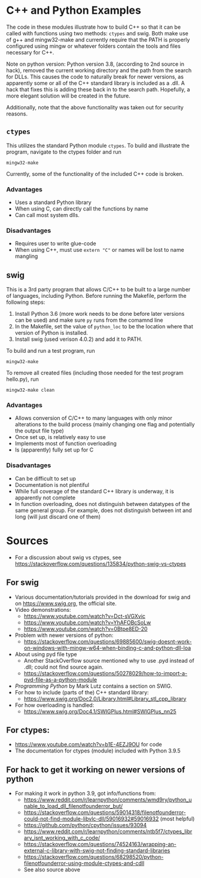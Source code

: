 # C++ and Python Examples

The code in these modules illustrate how to build C++ so that it can be called with functions using two methods: `ctypes` and swig. Both make use of g++ and mingw32-make and currently require that the PATH is properly configured using mingw or whatever folders contain the tools and files necessary for C++.

Note on python version: Python version 3.8, (according to 2nd source in hack), removed the current working directory and the path from the search for DLLs. This causes the code to naturally break for newer versions, as apparently some or all of the C++ standard library is included as a .dll. A hack that fixes this is adding these back in to the search path. Hopefully, a more elegant solution will be created in the future.

Additionally, note that the above functionality was taken out for security reasons.

## `ctypes`

This utilizes the standard Python module `ctypes`. To build and illustrate the program, navigate to the ctypes folder and run 

```
mingw32-make
```

Currently, some of the functionality of the included C++ code is broken.

### Advantages

* Uses a standard Python library
* When using C, can directly call the functions by name
* Can call most system dlls.

### Disadvantages
* Requires user to write glue-code
* When using C++, must use `extern "C"` or names will be lost to name mangling

## swig

This is a 3rd party program that allows C/C++ to be built to a large number of languages, including Python. Before running the Makefile, perform the following steps:

1. Install Python 3.6 (more work needs to be done before later versions can be used) and make sure `py` runs from the comamnd line
2. In the Makefile, set the value of `python_loc` to be the location where that version of Python is installed.
3. Install swig (used verison 4.0.2) and add it to PATH.

To build and run a test program, run
```
mingw32-make
```

To remove all created files (including those needed for the test program hello.py), run
```
mingw32-make clean
```

### Advantages
* Allows conversion of C/C++ to many languages with only minor alterations to the build process (mainly changing one flag and potentially the output file type)
* Once set up, is relatively easy to use
* Implements most of function overloading
* Is (apparently) fully set up for C

### Disadvantages
* Can be difficult to set up
* Documentation is not plentiful
* While full coverage of the standard C++ library is underway, it is apparently not complete
* In function overloading, does not distinguish between datatypes of the same general group. For example, does not distinguish between int and long (will just discard one of them)

# Sources
* For a discussion about swig vs ctypes, see https://stackoverflow.com/questions/135834/python-swig-vs-ctypes

## For swig
* Various documentation/tutorials provided in the download for swig and on https://www.swig.org, the official site.
* Video demonstrations:
    * https://www.youtube.com/watch?v=Dct-sVGXvic
    * https://www.youtube.com/watch?v=YhAFOBcSoLw
    * https://www.youtube.com/watch?v=0Btpe8ED-20
* Problem with newer versions of python:
    * https://stackoverflow.com/questions/69885600/swig-doesnt-work-on-windows-with-mingw-w64-when-binding-c-and-python-dll-loa
* About using pyd file type
    * Another StackOverflow source mentioned why to use .pyd instead of .dll; could not find source again.
    * https://stackoverflow.com/questions/50278029/how-to-import-a-pyd-file-as-a-python-module
* *Programming Python* by Mark Lutz contains a section on SWIG.
* For how to include (parts of the) C++ standard library:
    * https://www.swig.org/Doc2.0/Library.html#Library_stl_cpp_library
* For how overloading is handled:
    * https://www.swig.org/Doc4.1/SWIGPlus.html#SWIGPlus_nn25

## For ctypes:
* https://www.youtube.com/watch?v=b1E-4EZJ9OU for code
* The documentation for ctypes (module) included with Python 3.9.5

## For hack to get it working on newer versions of python
* For making it work in python 3.9, got info/functions from:
    * https://www.reddit.com/r/learnpython/comments/wmd9ry/python_unable_to_load_dll_filenotfounderror_but/
    * https://stackoverflow.com/questions/59014318/filenotfounderror-could-not-find-module-libvlc-dll/59016932#59016932 (most helpful)
    * https://github.com/python/cpython/issues/93094
    * https://www.reddit.com/r/learnpython/comments/ntb5f7/ctypes_library_isnt_working_with_c_code/
    * https://stackoverflow.com/questions/74524163/wrapping-an-external-c-library-with-swig-not-finding-standard-libraries
    * https://stackoverflow.com/questions/68298520/python-filenotfounderror-using-module-ctypes-and-cdll
    * See also source above